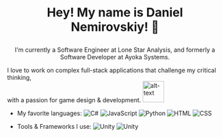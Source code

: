 # <p align="center">Hey! My name is Daniel Nemirovskiy! 👋</p>
<p align="center">I'm currently a Software Engineer at Lone Star Analysis, and formerly a Software Developer at Ayoka Systems.<br></p>
I love to work on complex full-stack applications that challenge my critical thinking,<br> with a passion for game design & development. <img src="https://github.com/user-attachments/assets/c5ff5949-c4d2-4c79-a4a7-36fe761d689e" alt="alt-text" width="50">

- My favorite languages:  ![C#](https://img.shields.io/badge/code-C%23-239120?style=for-the-badge&logo=c-sharp)
![JavaScript](https://img.shields.io/badge/code-JavaScript-F7DF1E?style=for-the-badge&logo=javascript&logoColor=black)
![Python](https://img.shields.io/badge/code-Python-3776AB?style=for-the-badge&logo=python)
![HTML](https://img.shields.io/badge/code-HTML5-E34F26?style=for-the-badge&logo=html5)
![CSS](https://img.shields.io/badge/code-CSS3-1572B6?style=for-the-badge&logo=css3)


- Tools & Frameworks I use:  ![Unity](https://img.shields.io/badge/engine-Unity-000000?style=for-the-badge&logo=unity)
![Unity](https://img.shields.io/badge/engine-ASP.NET-000000?style=for-the-badge&logo=dotnet)

<!--
**denemir/denemir** is a ✨ _special_ ✨ repository because its `README.md` (this file) appears on your GitHub profile.

Here are some ideas to get you started:

- 🔭 I’m currently working on ...
- 🌱 I’m currently learning ...
- 👯 I’m looking to collaborate on ...
- 🤔 I’m looking for help with ...
- 💬 Ask me about ...
- 📫 How to reach me: ...
- 😄 Pronouns: ...
- ⚡ Fun fact: ...
-->

